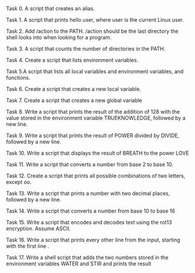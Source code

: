 Task 0. A script that creates an alias.

Task 1. A script that prints hello user, where user is the current Linux user.

Task 2. Add /action to the PATH. /action should be the last directory the shell looks into when looking for a program.

Task 3. A script that counts the number of directories in the PATH.

Task 4. Create a script that lists environment variables.
 
Task 5.A script that lists all local variables and environment variables, and functions.

Task 6. Create a script that creates a new local variable.

Task 7. Create a script that creates a new global variable

Task 8. Write a script that prints the result of the addition of 128 with the value stored in the environment variable TRUEKNOWLEDGE, followed by a new line.

Task 9. Write a script that prints the result of POWER divided by DIVIDE, followed by a new line.

Task 10. Write a script that displays the result of BREATH to the power LOVE

Task 11. Write a script that converts a number from base 2 to base 10.

Task 12. Create a script that prints all possible combinations of two letters, except oo.

Task 13. Write a script that prints a number with two decimal places, followed by a new line.

Task 14. Write a script that converts a number from base 10 to base 16

Task 15. Write a script that encodes and decodes text using the rot13 encryption. Assume ASCII.

Task 16. Write a script that prints every other line from the input, starting with the first line .

Task 17. Write a shell script that adds the two numbers stored in the environment variables WATER and STIR and prints the result

